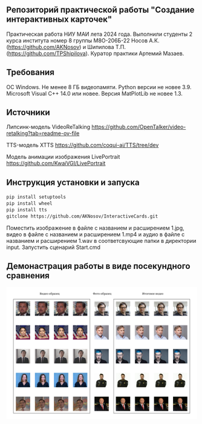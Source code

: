 ## Репозиторий практической работы "Создание интерактивных карточек"

Практическая работа НИУ МАИ лета 2024 года. Выполнили студенты 2 курса института номер 8 группы М8О-206Б-22 Носов А.К. (https://github.com/AKNosov) и Шипилова Т.П. (https://github.com/TPShipilova). Куратор практики Артемий Мазаев.

## Требования 

ОС Windows. Не менее 8 ГБ видеопамяти. Python версии не новее 3.9. Microsoft Visual C++ 14.0 или новее. Версия MatPlotLib не новее 1.3.

## Источники

Липсинк-модель VideoReTalking https://github.com/OpenTalker/video-retalking?tab=readme-ov-file

TTS-модель XTTS https://github.com/coqui-ai/TTS/tree/dev

Модель анимации изображения LivePortrait https://github.com/KwaiVGI/LivePortrait

## Инструкция установки и запуска

```bash
pip install setuptools 
pip install wheel
pip install tts
gitclone https://github.com/AKNosov/InteractiveCards.git
```

Поместить изображение в файле с названием и расширением 1.jpg, видео в файле с названием и расширением 1.mp4 и аудио в файле с названием и расширением 1.wav в соответсвующие папки в директории input. Запустить сценарий Start.cmd

## Демонастрация работы в виде посекундного сравнения

![alt text](https://github.com/AKNosov/InteractiveCards/blob/main/демонстрация%20работы.jpg)
